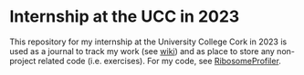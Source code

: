 # Internship at the UCC in 2023

This repository for my internship at the University College Cork in 2023 is used as a journal to track my work (see [wiki](https://github.com/Lukas-Wierdsma/Internship-UCC-2023/wiki)) and as place to store any non-project related code (i.e. exercises).
For my code, see [RibosomeProfiler](https://github.com/JackCurragh/RibosomeProfiler).
